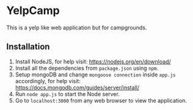 # YelpCamp

This is a yelp like web application but for campgrounds.

## Installation
1. Install NodeJS, for help visit: https://nodejs.org/en/download/ <br>
2. Install all the dependencies from `package.json` using `npm`. <br>
3. Setup mongoDB and change `mongoose connection` inside `app.js` accordingly,  for help visit: https://docs.mongodb.com/guides/server/install/ <br>
4. Run `node app.js` to start the Node server.
5. Go to `localhost:3000` from any web browser to view the application.
